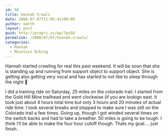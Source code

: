 ```yaml
---
id: 50
title: Hannah Crawls
date: 2008-07-07T11:05:41+00:00
author: matth
layout: post
guid: http://propri.us/wp/?p=50
permalink: /2008/07/07/hannah-crawls/
categories:
  - Hannah
  - Mountain Biking
---
```

Hannah started crawling for real this past weekend. It will be soon that she is standing up and running from support object to support object. She is getting also getting very vocal and has started to not like to sleep through the night 🙁

I did a training ride on Saturday, 25 miles on the colorado trail. I started from the Gold Hill Mine trailhead and went clockwise (if you are lookign east. It took just about 4 hours total time but only 3 hours and 20 minutes of actual ride time. I took several breaks and stopped to make sure I was still on the Colorado trail a few times. Going up, though I got winded several times on the switch backs and had to take a breather. 50 miles is going to be tough. I think I&#8217;ll be able to make the four hour cutoff though. Thats my goal&#8230;. just finish.
